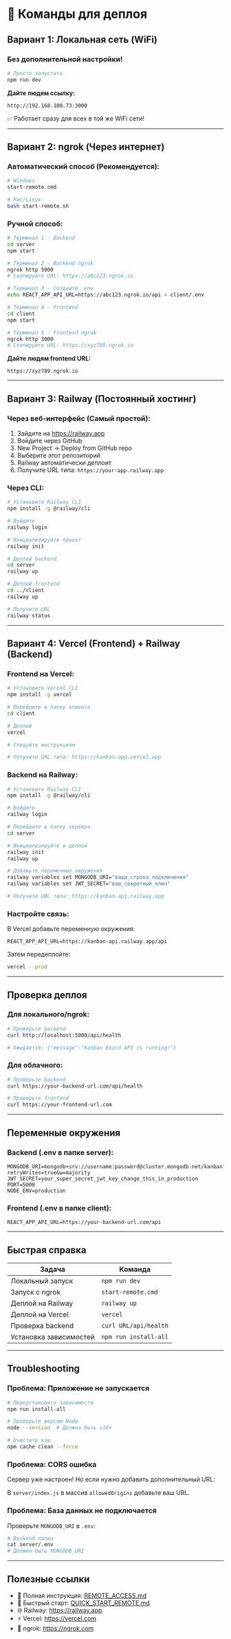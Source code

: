 # 📝 Команды для деплоя

## Вариант 1: Локальная сеть (WiFi)

### Без дополнительной настройки!

```bash
# Просто запустите
npm run dev
```

**Дайте людям ссылку:**
```
http://192.168.100.73:3000
```

✅ Работает сразу для всех в той же WiFi сети!

---

## Вариант 2: ngrok (Через интернет)

### Автоматический способ (Рекомендуется):

```bash
# Windows
start-remote.cmd

# Mac/Linux
bash start-remote.sh
```

### Ручной способ:

```bash
# Терминал 1 - Backend
cd server
npm start

# Терминал 2 - Backend ngrok
ngrok http 5000
# Скопируйте URL: https://abc123.ngrok.io

# Терминал 3 - Создайте .env
echo REACT_APP_API_URL=https://abc123.ngrok.io/api > client/.env

# Терминал 4 - Frontend
cd client
npm start

# Терминал 5 - Frontend ngrok
ngrok http 3000
# Скопируйте URL: https://xyz789.ngrok.io
```

**Дайте людям frontend URL:**
```
https://xyz789.ngrok.io
```

---

## Вариант 3: Railway (Постоянный хостинг)

### Через веб-интерфейс (Самый простой):

1. Зайдите на https://railway.app
2. Войдите через GitHub
3. New Project → Deploy from GitHub repo
4. Выберите этот репозиторий
5. Railway автоматически деплоит
6. Получите URL типа: `https://your-app.railway.app`

### Через CLI:

```bash
# Установите Railway CLI
npm install -g @railway/cli

# Войдите
railway login

# Инициализируйте проект
railway init

# Деплой backend
cd server
railway up

# Деплой frontend
cd ../client
railway up

# Получите URL
railway status
```

---

## Вариант 4: Vercel (Frontend) + Railway (Backend)

### Frontend на Vercel:

```bash
# Установите Vercel CLI
npm install -g vercel

# Перейдите в папку клиента
cd client

# Деплой
vercel

# Следуйте инструкциям

# Получите URL типа: https://kanban-app.vercel.app
```

### Backend на Railway:

```bash
# Установите Railway CLI
npm install -g @railway/cli

# Войдите
railway login

# Перейдите в папку сервера
cd server

# Инициализируйте и деплой
railway init
railway up

# Добавьте переменные окружения
railway variables set MONGODB_URI="ваша_строка_подключения"
railway variables set JWT_SECRET="ваш_секретный_ключ"

# Получите URL типа: https://kanban-api.railway.app
```

### Настройте связь:

В Vercel добавьте переменную окружения:
```
REACT_APP_API_URL=https://kanban-api.railway.app/api
```

Затем передеплойте:
```bash
vercel --prod
```

---

## Проверка деплоя

### Для локального/ngrok:

```bash
# Проверьте backend
curl http://localhost:5000/api/health

# Ожидается: {"message":"Kanban Board API is running!"}
```

### Для облачного:

```bash
# Проверьте backend
curl https://your-backend-url.com/api/health

# Проверьте frontend
curl https://your-frontend-url.com
```

---

## Переменные окружения

### Backend (.env в папке server):

```env
MONGODB_URI=mongodb+srv://username:password@cluster.mongodb.net/kanban?retryWrites=true&w=majority
JWT_SECRET=your_super_secret_jwt_key_change_this_in_production
PORT=5000
NODE_ENV=production
```

### Frontend (.env в папке client):

```env
REACT_APP_API_URL=https://your-backend-url.com/api
```

---

## Быстрая справка

| Задача | Команда |
|--------|---------|
| Локальный запуск | `npm run dev` |
| Запуск с ngrok | `start-remote.cmd` |
| Деплой на Railway | `railway up` |
| Деплой на Vercel | `vercel` |
| Проверка backend | `curl URL/api/health` |
| Установка зависимостей | `npm run install-all` |

---

## Troubleshooting

### Проблема: Приложение не запускается

```bash
# Переустановите зависимости
npm run install-all

# Проверьте версию Node
node --version  # Должна быть v16+

# Очистите кэш
npm cache clean --force
```

### Проблема: CORS ошибка

Сервер уже настроен! Но если нужно добавить дополнительный URL:

В `server/index.js` в массив `allowedOrigins` добавьте ваш URL.

### Проблема: База данных не подключается

Проверьте `MONGODB_URI` в `.env`:
```bash
# Backend папка
cat server/.env
# Должен быть MONGODB_URI
```

---

## Полезные ссылки

- 📖 Полная инструкция: [REMOTE_ACCESS.md](./REMOTE_ACCESS.md)
- 🚀 Быстрый старт: [QUICK_START_REMOTE.md](./QUICK_START_REMOTE.md)
- 🌐 Railway: https://railway.app
- ⚡ Vercel: https://vercel.com
- 🔧 ngrok: https://ngrok.com

